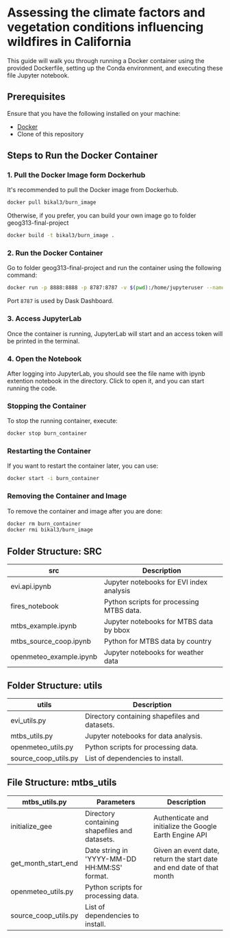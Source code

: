# Assessing the climate factors and vegetation conditions influencing wildfires in California

This guide will walk you through running a Docker container using the provided Dockerfile, setting up the Conda environment, and executing these file Jupyter notebook.

## Prerequisites

Ensure that you have the following installed on your machine:

- [Docker](https://docs.docker.com/get-docker/)
- Clone of this repository

## Steps to Run the Docker Container

### 1. Pull the Docker Image form Dockerhub

It's recommended to pull the Docker image from Dockerhub.

```bash
docker pull bikal3/burn_image
```

Otherwise, if you prefer, you can build your own image go to folder geog313-final-project

```bash
docker build -t bikal3/burn_image .
```

### 2. Run the Docker Container

Go to folder geog313-final-project and run the container using the following command:

```bash
docker run -p 8888:8888 -p 8787:8787 -v $(pwd):/home/jupyteruser --name burn_container bikal3/burn_image
```

Port `8787` is used by Dask Dashboard.

### 3. Access JupyterLab

Once the container is running, JupyterLab will start and an access token will be printed in the terminal.

### 4. Open the Notebook

After logging into JupyterLab, you should see the file name with ipynb extention notebook in the directory. Click to open it, and you can start running the code.

### Stopping the Container

To stop the running container, execute:

```bash
docker stop burn_container
```

### Restarting the Container

If you want to restart the container later, you can use:

```bash
docker start -i burn_container
```

### Removing the Container and Image

To remove the container and image after you are done:

```bash
docker rm burn_container
docker rmi bikal3/burn_image
```

## Folder Structure: SRC

| src                    | Description
| ---------------------  | --------------------------------------------- |
| evi.api.ipynb          | Jupyter notebooks for EVI index analysis      |
| fires_notebook         | Python scripts for processing MTBS data.      |
| mtbs_example.ipynb     | Jupyter notebooks for MTBS data by bbox       |
| mtbs_source_coop.ipynb | Python for MTBS data by country               |
| openmeteo_example.ipynb| Jupyter notebooks for weather data            |


## Folder Structure: utils 

| utils                  | Description 
| ---------------------  | --------------------------------------------- | 
| evi_utils.py           | Directory containing shapefiles and datasets. |
| mtbs_utils.py          | Jupyter notebooks for data analysis.          |
| openmeteo_utils.py     | Python scripts for processing data.           |
| source_coop_utils.py   | List of dependencies to install.              |


## File Structure: mtbs_utils 

| mtbs_utils.py          |             Parameters                        |  Description 
| ---------------------  | --------------------------------------------- | ------------------------
| initialize_gee         | Directory containing shapefiles and datasets. | Authenticate and initialize the Google Earth Engine API
| get_month_start_end    | Date string in 'YYYY-MM-DD HH:MM:SS' format.  | Given an event date, return the start date and end date of that month
| openmeteo_utils.py     | Python scripts for processing data.           |
| source_coop_utils.py   | List of dependencies to install.              |